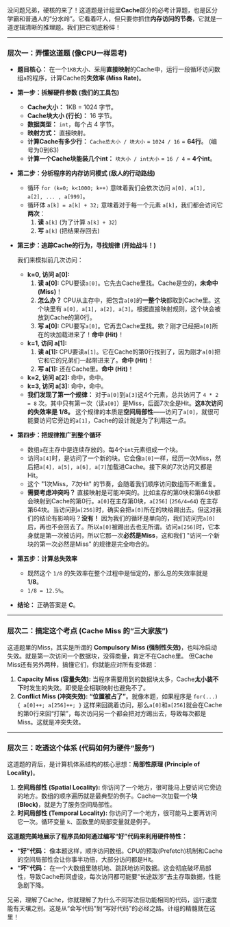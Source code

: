 没问题兄弟，硬核的来了！这道题是计组里**Cache**部分的必考计算题，也是区分学霸和普通人的“分水岭”。它看着吓人，但只要你抓住**内存访问的节奏**，它就是一道逻辑清晰的推理题。我们把它彻底粉碎！

------



### **层次一：弄懂这道题 (像CPU一样思考)**



- **题目核心：** 在一个`1KB`大小、采用**直接映射**的Cache中，运行一段循环访问数组`a`的程序，计算Cache的**失效率 (Miss Rate)**。

- **第一步：拆解硬件参数 (我们的工具包)**

  - **Cache大小：** 1KB = 1024 字节。
  - **Cache块大小 (行长)：** 16 字节。
  - **数据类型：** `int`，每个占 4 字节。
  - **映射方式：** 直接映射。
  - **计算Cache有多少行：** `Cache总大小 / 块大小` = `1024 / 16` = **64行**。 (编号为0到63)
  - **计算一个Cache块能装几个int：** `块大小 / int大小` = `16 / 4` = **4个int**。

- **第二步：分析程序的内存访问模式 (敌人的行动路线)**

  - 循环 `for (k=0; k<1000; k++)` 意味着我们会依次访问 `a[0], a[1], a[2], ... , a[999]`。
  - 循环体 `a[k] = a[k] + 32;` 意味着对于每一个元素 `a[k]`，我们都会访问它**两次**：
    1. **读** `a[k]` (为了计算 `a[k] + 32`)
    2. **写** `a[k]` (把结果存回去)

- **第三步：追踪Cache的行为，寻找规律 (开始战斗！)**

  我们来模拟前几次访问：

  - **k=0, 访问 a[0]:**
    1. **读 a[0]:** CPU要读`a[0]`。它先去Cache里找。Cache是空的，**未命中 (Miss)**！
    2. **怎么办？** CPU从主存中，把包含`a[0]`的**一整个块**都取到Cache里。这个块里有 `a[0], a[1], a[2], a[3]`。根据直接映射规则，这个块会被放到Cache的第0行。
    3. **写 a[0]:** CPU要写`a[0]`。它再去Cache里找。欸？刚才已经把`a[0]`所在的块加载进来了！**命中 (Hit)**！
  - **k=1, 访问 a[1]:**
    1. **读 a[1]:** CPU要读`a[1]`。它在Cache的第0行找到了，因为刚才`a[0]`把它和它的兄弟们一起带进来了。**命中 (Hit)**！
    2. **写 a[1]:** 还在Cache里。**命中 (Hit)**！
  - **k=2, 访问 a[2]:** 命中，命中。
  - **k=3, 访问 a[3]:** 命中，命中。
  - **我们发现了第一个规律：** 对于`a[0]`到`a[3]`这4个元素，总共访问了 `4 * 2 = 8` 次。其中只有第一次（读`a[0]`）是Miss，后面7次全是Hit。**这8次访问的失效率是 1/8。** 这个规律的本质是**空间局部性**——访问了`a[0]`，就很可能要访问它旁边的`a[1]`，Cache的设计就是为了利用这一点。

- **第四步：把规律推广到整个循环**

  - 数组`a`在主存中是连续存放的。每4个`int`元素组成一个块。
  - 访问`a[4]`时，是访问了一个新的块。它会像`a[0]`一样，经历一次Miss，然后把`a[4], a[5], a[6], a[7]`加载进Cache。接下来的7次访问又都是Hit。
  - 这个 "1次Miss，7次Hit" 的节奏，会随着我们顺序访问数组而不断重复。
  - **需要考虑冲突吗？** 直接映射是可能冲突的。比如主存的第0块和第64块都会映射到Cache的第0行。`a[0]`在主存第0块，`a[256]` (`256/4=64`) 在主存第64块。当访问到`a[256]`时，确实会把`a[0]`所在的块给踢出去。但这对我们的结论有影响吗？**没有！** 因为我们的循环是单向的，我们访问完`a[0]`后，再也不会回去了。所以`a[0]`被踢出去也无所谓。访问`a[256]`时，它本身就是第一次被访问，所以它那一次**必然是Miss**，这和我们 "访问一个新块的第一次必然是Miss" 的规律是完全吻合的。

- **第五步：计算总失效率**

  - 既然这个 `1/8` 的失效率在整个过程中是恒定的，那么总的失效率就是 **1/8**。
  - `1/8 = 12.5%`。

- **结论：** 正确答案是 **C**。

------



### **层次二：搞定这个考点 (Cache Miss 的“三大家族”)**



这道题里的Miss，其实是所谓的 **Compulsory Miss (强制性失效)**，也叫冷启动失效。就是第一次访问一个数据块，没得商量，肯定不在Cache里。 但Cache Miss还有另外两种，搞懂它们，你就能应对所有变体题：

1. **Capacity Miss (容量失效):** 当程序需要用到的数据块太多，Cache**太小装不下**时发生的失效。即使是全相联映射也避免不了。
2. **Conflict Miss (冲突失效):** **“位置被占了”**。就像本题，如果程序是 `for(...) { a[0]++; a[256]++; }` 这样来回跳着访问，那么`a[0]`和`a[256]`就会在Cache的第0行来回“打架”，每次访问另一个都会把对方踢出去，导致每次都是Miss。这就是冲突失效。

------



### **层次三：吃透这个体系 (代码如何为硬件“服务”)**



这道题的背后，是计算机体系结构的核心思想：**局部性原理 (Principle of Locality)**。

1. **空间局部性 (Spatial Locality):** 你访问了一个地方，很可能马上要访问它旁边的地方。数组的顺序遍历就是最典型的例子。Cache一次加载一个**块(Block)**，就是为了服务空间局部性。
2. **时间局部性 (Temporal Locality):** 你访问了一个地方，很可能马上要再访问它一次。循环变量 `k`、函数里的局部变量就是例子。

**这道题完美地展示了程序员如何通过编写“好”代码来利用硬件特性：**

- **“好”代码：** 像本题这样，顺序访问数组。CPU的预取(Prefetch)机制和Cache的空间局部性会让你事半功倍，大部分访问都是Hit。
- **“坏”代码：** 在一个大数组里随机地、跳跃地访问数据。这会彻底破坏局部性，导致Cache形同虚设，每次访问都可能要“长途跋涉”去主存取数据，性能急剧下降。

兄弟，理解了Cache，你就理解了为什么不同写法但功能相同的代码，运行速度能有天壤之别。这是从“会写代码”到“写好代码”的必经之路。计组的精髓就在这里！